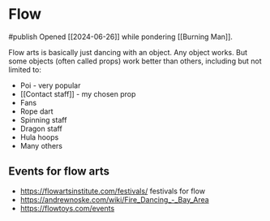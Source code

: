 # Flow
#publish 
Opened [[2024-06-26]] while pondering [[Burning Man]].

Flow arts is basically just dancing with an object. Any object works. But some objects (often called props) work better than others, including but not limited to:
- Poi - very popular
- [[Contact staff]] - my chosen prop
- Fans
- Rope dart
- Spinning staff
- Dragon staff
- Hula hoops
- Many others

## Events for flow arts
- https://flowartsinstitute.com/festivals/ festivals for flow 
- https://andrewnoske.com/wiki/Fire_Dancing_-_Bay_Area
- https://flowtoys.com/events

